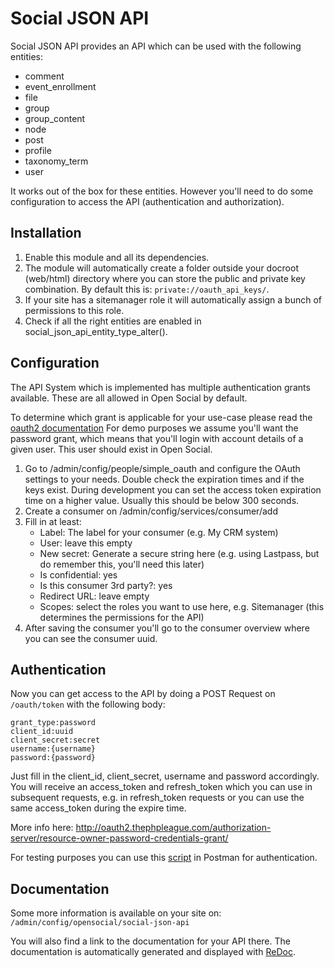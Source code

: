 # Social JSON API

Social JSON API provides an API which can be used with the following entities:

* comment
* event_enrollment
* file
* group
* group_content
* node
* post
* profile
* taxonomy_term
* user

It works out of the box for these entities. However you'll need to do some configuration to access the API (authentication and authorization). 

## Installation

1. Enable this module and all its dependencies.
1. The module will automatically create a folder outside your docroot (web/html) directory where you can store the public and private key combination. By default this is: `private://oauth_api_keys/`.
1. If your site has a sitemanager role it will automatically assign a bunch of permissions to this role. 
1. Check if all the right entities are enabled in social_json_api_entity_type_alter().

## Configuration

The API System which is implemented has multiple authentication grants available. These are all allowed in Open Social by default. 

To determine which grant is applicable for your use-case please read the [oauth2 documentation](http://oauth2.thephpleague.com/authorization-server/which-grant/) For demo purposes we assume you'll want the password grant, which means that you'll login with account details of a given user. This user should exist in Open Social.

1. Go to /admin/config/people/simple_oauth and configure the OAuth settings to your needs. Double check the expiration times and if the keys exist. During development you can set the access token expiration time on a higher value. Usually this should be below 300 seconds.
1. Create a consumer on /admin/config/services/consumer/add
1. Fill in at least:
    * Label: The label for your consumer (e.g. My CRM system)
    * User: leave this empty
    * New secret: Generate a secure string here (e.g. using Lastpass, but do remember this, you'll need this later)
    * Is confidential: yes
    * Is this consumer 3rd party?: yes
    * Redirect URL: leave empty
    * Scopes: select the roles you want to use here, e.g. Sitemanager (this determines the permissions for the API)
1. After saving the consumer you'll go to the consumer overview where you can see the consumer uuid.

## Authentication
Now you can get access to the API by doing a POST Request on `/oauth/token` with the following body:

```
grant_type:password
client_id:uuid
client_secret:secret
username:{username}
password:{password}
```

Just fill in the client_id, client_secret, username and password accordingly. You will receive an access_token and refresh_token which you can use in subsequent requests, e.g. in refresh_token requests or you can use the same access_token during the expire time.

More info here: http://oauth2.thephpleague.com/authorization-server/resource-owner-password-credentials-grant/

For testing purposes you can use this [script](https://github.com/goalgorilla/social_json_api/blob/8.x-1.x/docs/postman-pre-request-script.js) in Postman for authentication.

## Documentation

Some more information is available on your site on:
`/admin/config/opensocial/social-json-api`

You will also find a link to the documentation for your API there. The documentation is automatically generated and displayed with [ReDoc](https://github.com/Rebilly/ReDoc).
